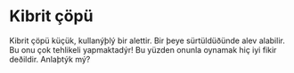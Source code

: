 # Kibrit çöpü

Kibrit çöpü küçük, kullanýþlý bir alettir. Bir þeye sürtüldüðünde alev alabilir.
Bu onu çok tehlikeli yapmaktadýr! Bu yüzden onunla oynamak hiç iyi fikir
deðildir. Anlaþtýk mý?

